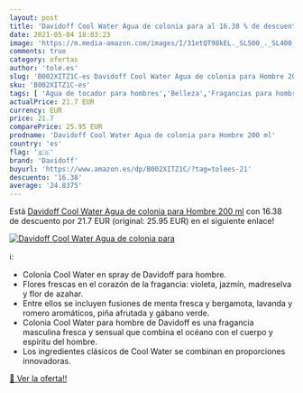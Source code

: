 ```yaml
---
layout: post
title: 'Davidoff Cool Water Agua de colonia para al 16.38 % de descuento'
date: 2021-05-04 18:03:23
image: 'https://m.media-amazon.com/images/I/31etQT98kEL._SL500_._SL400_.jpg'
comments: true
category: ofertas
author: 'tole.es'
slug: 'B002XITZ1C-es Davidoff Cool Water Agua de colonia para Hombre 200 ml'
sku: 'B002XITZ1C-es'
tags: [ 'Agua de tocador para hombres','Belleza','Fragancias para hombres','Perfumes y fragancias','agua','colonia','davidoff','de', ]
actualPrice: 21.7 EUR
currency: EUR
price: 21.7
comparePrice: 25.95 EUR
prodname: 'Davidoff Cool Water Agua de colonia para Hombre 200 ml'
country: 'es'
flag: '🇪🇸'
brand: 'Davidoff'
buyurl: 'https://www.amazon.es/dp/B002XITZ1C/?tag=tolees-21'
descuento: '16.38'
average: '24.8375'
---
```


Está [Davidoff Cool Water Agua de colonia para Hombre 200 ml](https://www.amazon.es/dp/B002XITZ1C/?tag=tolees-21) con 16.38 de descuento por 21.7 EUR (original: 25.95 EUR) en el siguiente enlace!

[![Davidoff Cool Water Agua de colonia para](https://m.media-amazon.com/images/I/31etQT98kEL._SL500_._SL400_.jpg)](https://www.amazon.es/dp/B002XITZ1C/?tag=tolees-21)

ℹ️:

- Colonia Cool Water en spray de Davidoff para hombre.
- Flores frescas en el corazón de la fragancia: violeta, jazmín, madreselva y flor de azahar.
- Entre ellos se incluyen fusiones de menta fresca y bergamota, lavanda y romero aromáticos, piña afrutada y gábano verde.
- Colonia Cool Water para hombre de Davidoff es una fragancia masculina fresca y sensual que combina el océano con el cuerpo y espíritu del hombre.
- Los ingredientes clásicos de Cool Water se combinan en proporciones innovadoras.

[🛒 Ver la oferta!!](https://www.amazon.es/dp/B002XITZ1C/?tag=tolees-21)
